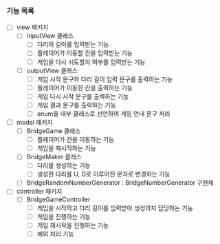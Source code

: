 ### 기능 목록

- [ ] view 패키지
  - [ ] InputView 클래스
    - [ ] 다리의 길이를 입력받는 기능
    - [ ] 플레이어가 이동할 칸을 입력받는 기능
    - [ ] 게임을 다시 시도할지 여부를 입력받는 기능
  - [ ] outputView 클래스
    - [ ] 게임 시작 문구와 다리 길이 입력 문구를 출력하는 기능
    - [ ] 플레이어가 이동한 칸을 출력하는 기능
    - [ ] 게임 다시 시작 문구를 출력하는 기능
    - [ ] 게임 결과 문구를 출력하는 기능
    - [ ] enum을 내부 클래스로 선언하여 게임 안내 문구 처리
- [ ] model 패키지
  - [ ] BridgeGame 클래스
    - [ ] 플레이어가 칸을 이동하는 기능
    - [ ] 게임을 재시작하는 기능
  - [ ] BridgeMaker 클래스
    - [ ] 다리를 생성하는 기능
    - [ ] 생성한 다리를 U, D로 이루어진 문자로 변경하는 기능
  - [ ] BridgeRandomNumberGenerator : BridgeNumberGenerator 구현체
- [ ] controller 패키지
  - [ ] BridgeGameController
    - [ ] 게임을 시작하고 다리 길이를 입력받아 생성까지 담당하는 기능
    - [ ] 게임을 진행하는 기능
    - [ ] 게임 재시작을 진행하는 기능
    - [ ] 예외 처리 기능